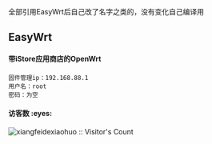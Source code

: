 全部引用EasyWrt后自己改了名字之类的，没有变化自己编译用
## EasyWrt

#### 带iStore应用商店的OpenWrt

```
固件管理ip：192.168.88.1  
用户名：root
密码：为空
```


<h4 align="left">访客数 :eyes:</h4>

<p align="left"><img src="https://profile-counter.glitch.me/xiangfeidexiaohuo/count.svg" alt="xiangfeidexiaohuo :: Visitor's Count" /></p>
